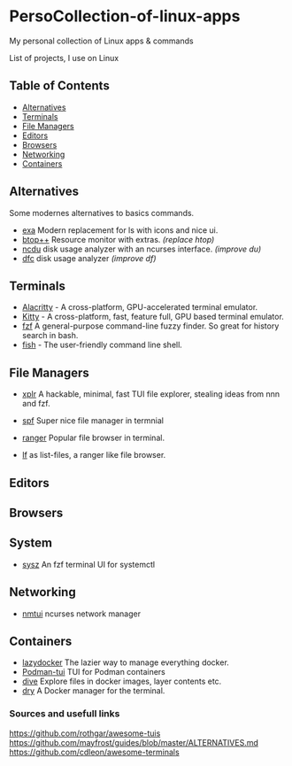 # PersoCollection-of-linux-apps
My personal collection of Linux apps &amp; commands


List of projects, I use on Linux

## Table of Contents

- [Alternatives](#alternatives)
- [Terminals](#terminals)
- [File Managers](#filemamangers)
- [Editors](#editors)
- [Browsers](#browsers)
- [Networking](#networking)
- [Containers](#containers)


## <a name="alternatives"></a>Alternatives

Some modernes alternatives to basics commands.

- [exa](https://github.com/ogham/exa) Modern replacement for ls with icons and nice ui.
- [btop++](https://github.com/aristocratos/btop) Resource monitor with extras. _(replace htop)_
- [ncdu](https://dev.yorhel.nl/ncdu) disk usage analyzer with an ncurses interface. _(improve du)_
- [dfc](https://github.com/rolinh/dfc) disk usage analyzer _(improve df)_

## <a name="terminals"></a>Terminals

- [Alacritty](https://github.com/jwilm/alacritty) - A cross-platform, GPU-accelerated terminal emulator.
- [Kitty](https://github.com/kovidgoyal/kitty) - A cross-platform, fast, feature full, GPU based terminal emulator.
- [fzf](https://github.com/junegunn/fzf) A general-purpose command-line fuzzy finder. So great for history search in bash.
- [fish](https://github.com/fish-shell/fish-shell) - The user-friendly command line shell.

## <a name="filemanagers"></a>File Managers

- [xplr](https://github.com/sayanarijit/xplr) A hackable, minimal, fast TUI file explorer, stealing ideas from nnn and fzf.

- [spf](https://github.com/yorukot/superfile) Super nice file manager in termnial
- [ranger](https://github.com/ranger/ranger) Popular file browser in terminal.
- [lf](https://github.com/gokcehan/lf) as list-files, a ranger like file browser.

## <a name="editors"></a>Editors


## <a name="browsers"></a>Browsers


## <a name="system"></a>System

- [sysz](https://github.com/joehillen/sysz) An fzf terminal UI for systemctl

## <a name="networking"></a>Networking

- [nmtui](https://developer.gnome.org/NetworkManager/stable/nmtui.html) ncurses network manager


## <a name="containers"></a>Containers

- [lazydocker](https://github.com/jesseduffield/lazydocker) The lazier way to manage everything docker.
- [Podman-tui](https://github.com/containers/podman-tui) TUI for Podman containers
- [dive](https://github.com/wagoodman/dive) Explore files in docker images, layer contents etc.
- [dry](https://github.com/moncho/dry) A Docker manager for the terminal.


### Sources and usefull links

https://github.com/rothgar/awesome-tuis<br>
https://github.com/mayfrost/guides/blob/master/ALTERNATIVES.md<br>
https://github.com/cdleon/awesome-terminals<br>

